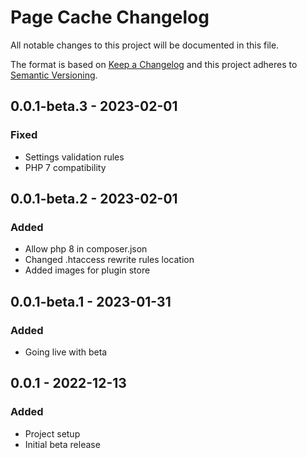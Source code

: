 # Page Cache Changelog

All notable changes to this project will be documented in this file.

The format is based on [Keep a Changelog](http://keepachangelog.com/) and this project adheres to [Semantic Versioning](http://semver.org/).

## 0.0.1-beta.3 - 2023-02-01

### Fixed

- Settings validation rules
- PHP 7 compatibility

## 0.0.1-beta.2 - 2023-02-01

### Added

- Allow php 8 in composer.json
- Changed .htaccess rewrite rules location
- Added images for plugin store

## 0.0.1-beta.1 - 2023-01-31

### Added

- Going live with beta

## 0.0.1 - 2022-12-13

### Added

- Project setup
- Initial beta release
